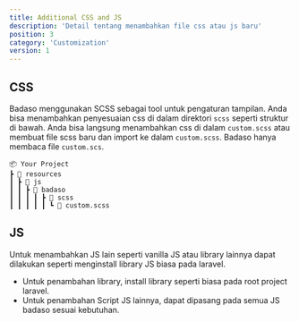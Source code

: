 ```yaml
---
title: Additional CSS and JS
description: 'Detail tentang menambahkan file css atau js baru'
position: 3
category: 'Customization'
version: 1
---
```


## CSS

Badaso menggunakan SCSS sebagai tool untuk pengaturan tampilan. Anda bisa menambahkan penyesuaian css di dalam direktori `scss` seperti struktur di bawah. Anda bisa langsung menambahkan css di dalam `custom.scss` atau membuat file scss baru dan import ke dalam `custom.scss`. Badaso hanya membaca file `custom.scs`.

```
📦 Your Project
┣ 📂 resources
┃ ┣ 📂 js
┃ ┃ ┣ 📂 badaso
┃ ┃ ┃ ┃ ┣ 📂 scss
┃ ┃ ┃ ┃ ┃ ┗ 📜 custom.scss
```

## JS

Untuk menambahkan JS lain seperti vanilla JS atau library lainnya dapat dilakukan seperti menginstall library JS biasa pada laravel.
- Untuk penambahan library, install library seperti biasa pada root project laravel.
- Untuk penambahan Script JS lainnya, dapat dipasang pada semua JS badaso sesuai kebutuhan.